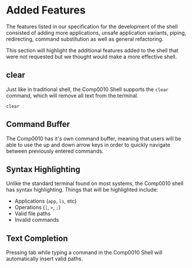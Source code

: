 # Added Features

The features listed in our specification for the development of the shell consisted of adding more applications, unsafe application variants, piping, redirecting, command substitution as well as general refactoring.

This section will highlight the additional features added to the shell that were not requested but we thought would make a more effective shell.

## clear

Just like in traditional shell, the Comp0010 Shell supports the `clear` command, which will remove all text from the terminal.

```
clear
```

## Command Buffer

The Comp0010 has it's own command buffer, meaning that users will be able to use the up and down arrow keys in order to quickly navigate between previously entered commands.

## Syntax Highlighting

Unlike the standard terminal found on most systems, the Comp0010 shell has syntax highlighting. Things that will be highlighted include:

* Applications (`app`, `ls`, etc)
* Operations (`|`, `>`, `;`)
* Valid file paths
* Invalid commands

## Text Completion

Pressing tab while typing a command in the Comp0010 Shell will automatically insert valid paths.
